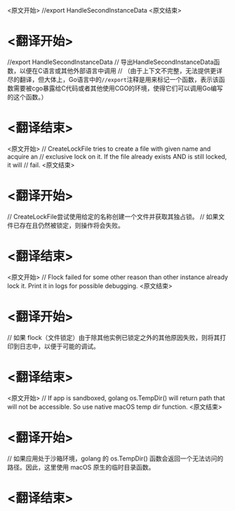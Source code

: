 
<原文开始>
//export HandleSecondInstanceData
<原文结束>

# <翻译开始>
//export HandleSecondInstanceData
// 导出HandleSecondInstanceData函数，以便在C语言或其他外部语言中调用
// （由于上下文不完整，无法提供更详尽的翻译，但大体上，Go语言中的`//export`注释是用来标记一个函数，表示该函数需要被cgo暴露给C代码或者其他使用CGO的环境，使得它们可以调用Go编写的这个函数。）
# <翻译结束>


<原文开始>
// CreateLockFile tries to create a file with given name and acquire an
// exclusive lock on it. If the file already exists AND is still locked, it will
// fail.
<原文结束>

# <翻译开始>
// CreateLockFile尝试使用给定的名称创建一个文件并获取其独占锁。
// 如果文件已存在且仍然被锁定，则操作将会失败。
# <翻译结束>


<原文开始>
// Flock failed for some other reason than other instance already lock it. Print it in logs for possible debugging.
<原文结束>

# <翻译开始>
// 如果 flock（文件锁定）由于除其他实例已锁定之外的其他原因失败，则将其打印到日志中，以便于可能的调试。
# <翻译结束>


<原文开始>
// If app is sandboxed, golang os.TempDir() will return path that will not be accessible. So use native macOS temp dir function.
<原文结束>

# <翻译开始>
// 如果应用处于沙箱环境，golang 的 os.TempDir() 函数会返回一个无法访问的路径。因此，这里使用 macOS 原生的临时目录函数。
# <翻译结束>

